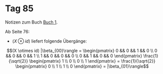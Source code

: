 # Tag 85

Notizen zum Buch [Buch 1](../Buch1.md).

Ab Seite 76:
* $(X \otimes id)$ liefert folgende Übergänge:
```math
(X \otimes id) |\beta_{00}\rangle
=
\begin{pmatrix}
0 && 0 && 1 && 0 \\
0 && 0 && 0 && 1 \\
1 && 0 && 0 && 0 \\
0 && 1 && 0 && 0
\end{pmatrix}
\frac{1}{\sqrt{2}}
\begin{pmatrix}
1 \\
0 \\
0 \\
1
\end{pmatrix}
=
\frac{1}{\sqrt{2}}
\begin{pmatrix}
0 \\
1 \\
1 \\
0
\end{pmatrix}
=
|\beta_{01}\rangle
```
